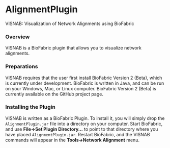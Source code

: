 # AlignmentPlugin
VISNAB: Visualization of Network Alignments using BioFabric

### Overview

VISNAB is a BioFabric plugin that allows you to visualize network alignments.

### Preparations

VISNAB requires that the user first install BioFabric Version 2 (Beta), which is currently under development. BioFabric is written in Java, and can be run on your Windows, Mac, or Linux computer. BioFabric Version 2 (Beta) is currently available on the GitHub project page.

### Installing the Plugin

VISNAB is written as a BioFabric Plugin. To install it, you will simply drop the `AlignmentPlugin.jar` file into a directory on your computer. Start BioFabric, and use __File->Set Plugin Directory...__ to point to that directory where you have placed `AlignmentPlugin.jar`. Restart BioFabric, and the VISNAB commands will appear in the __Tools->Network Alignment__ menu. 